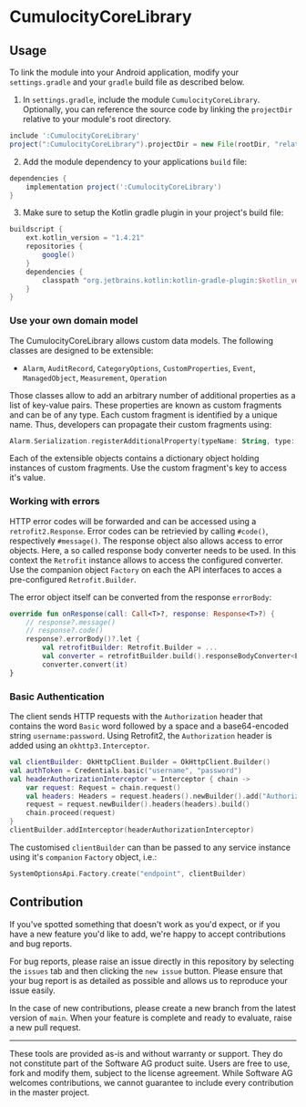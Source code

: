 # CumulocityCoreLibrary

## Usage

To link the module into your Android application, modify your `settings.gradle` and your `gradle` build file as described below.

1. In `settings.gradle`, include the module `CumulocityCoreLibrary`. Optionally, you can reference the source code by linking the `projectDir` relative to your module's root directory.

```groovy
include ':CumulocityCoreLibrary'
project(":CumulocityCoreLibrary").projectDir = new File(rootDir, "relative to your projects dir/CumulocityCoreLibrary")
```

2. Add the module dependency to your applications `build` file:

```groovy
dependencies {
    implementation project(':CumulocityCoreLibrary')
}
``` 

3. Make sure to setup the Kotlin gradle plugin in your project's build file:

```groovy
buildscript {
    ext.kotlin_version = "1.4.21"
    repositories {
        google()
    }
    dependencies {
        classpath "org.jetbrains.kotlin:kotlin-gradle-plugin:$kotlin_version"
    }
}
```

### Use your own domain model

The CumulocityCoreLibrary allows custom data models. The following classes are designed to be extensible:

- `Alarm`, `AuditRecord`, `CategoryOptions`, `CustomProperties`, `Event`, `ManagedObject`, `Measurement`, `Operation`

Those classes allow to add an arbitrary number of additional properties as a list of key-value pairs. These properties are known as custom fragments and can be of any type. Each custom fragment is identified by a unique name. Thus, developers can propagate their custom fragments using:

```kotlin
Alarm.Serialization.registerAdditionalProperty(typeName: String, type: Class<*>)
```

Each of the extensible objects contains a dictionary object holding instances of custom fragments. Use the custom fragment's key to access it's value.

### Working with errors

HTTP error codes will be forwarded and can be accessed using a `retrofit2.Response`. Error codes can be retrievied by calling `#code()`, respectively `#message()`. The response object also allows access to error objects. Here, a so called response body converter needs to be used. In this context the `Retrofit` instance allows to access the configured converter. Use the companion object `Factory` on each the API interfaces to acces a pre-configured `Retrofit.Builder`.

The error object itself can be converted from the response `errorBody`:

```kotlin
override fun onResponse(call: Call<T>?, response: Response<T>?) {
    // response?.message()
    // response?.code()
    response?.errorBody()?.let {
		val retrofitBuilder: Retrofit.Builder = ...
		val converter = retrofitBuilder.build().responseBodyConverter<Error>(Error::class.java, arrayOf())
		converter.convert(it)
}
```

### Basic Authentication

The client sends HTTP requests with the `Authorization` header that contains the word `Basic` word followed by a space and a base64-encoded string `username:password`.
Using Retrofit2, the `Authorization` header is added using an `okhttp3.Interceptor`.

```kotlin
val clientBuilder: OkHttpClient.Builder = OkHttpClient.Builder()
val authToken = Credentials.basic("username", "password")
val headerAuthorizationInterceptor = Interceptor { chain ->
	var request: Request = chain.request()
	val headers: Headers = request.headers().newBuilder().add("Authorization", authToken).build()
	request = request.newBuilder().headers(headers).build()
	chain.proceed(request)
}
clientBuilder.addInterceptor(headerAuthorizationInterceptor)
```

The customised `clientBuilder` can than be passed to any service instance using it's `companion` `Factory` object, i.e.:

```kotlin
SystemOptionsApi.Factory.create("endpoint", clientBuilder)
```

## Contribution

If you've spotted something that doesn't work as you'd expect, or if you have a new feature you'd like to add, we're happy to accept contributions and bug reports.

For bug reports, please raise an issue directly in this repository by selecting the `issues` tab and then clicking the `new issue` button. Please ensure that your bug report is as detailed as possible and allows us to reproduce your issue easily.

In the case of new contributions, please create a new branch from the latest version of `main`. When your feature is complete and ready to evaluate, raise a new pull request.

---

These tools are provided as-is and without warranty or support. They do not constitute part of the Software AG product suite. Users are free to use, fork and modify them, subject to the license agreement. While Software AG welcomes contributions, we cannot guarantee to include every contribution in the master project.
